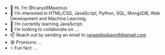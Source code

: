 - 👋 Hi, I’m @Icarus9Maximus
- 👀 I’m interested in HTML/CSS, JavaScript, Python, SQL, MongoDB, Web Development and Machine Learning.
- 🌱 I’m currently learning  JavaScript.
- 💞️ I’m looking to collaborate on ...
- 📫 Reach out by sending an email to ranapeboikano9@gmail.com
- 😄 Pronouns: ...
- ⚡ Fun fact: ...

<!---
Icarus9Maximus/Icarus9Maximus is a ✨ special ✨ repository because its `README.md` (this file) appears on your GitHub profile.
You can click the Preview link to take a look at your changes.
--->

